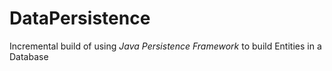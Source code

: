 # DataPersistence

Incremental build of using *Java Persistence Framework* to build Entities in a Database
